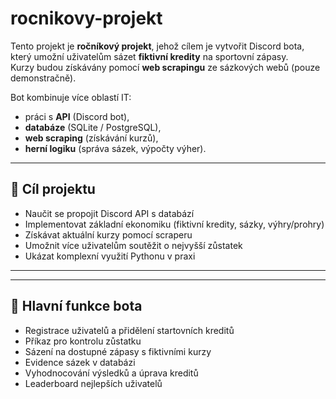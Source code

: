 # rocnikovy-projekt

Tento projekt je **ročníkový projekt**, jehož cílem je vytvořit Discord bota, který umožní uživatelům sázet **fiktivní kredity** na sportovní zápasy.  
Kurzy budou získávány pomocí **web scrapingu** ze sázkových webů (pouze demonstračně).  

Bot kombinuje více oblastí IT:
- práci s **API** (Discord bot),
- **databáze** (SQLite / PostgreSQL),
- **web scraping** (získávání kurzů),
- **herní logiku** (správa sázek, výpočty výher).

---

## 🎯 Cíl projektu
- Naučit se propojit Discord API s databází  
- Implementovat základní ekonomiku (fiktivní kredity, sázky, výhry/prohry)  
- Získávat aktuální kurzy pomocí scraperu  
- Umožnit více uživatelům soutěžit o nejvyšší zůstatek  
- Ukázat komplexní využití Pythonu v praxi  

---



---

## 📂 Hlavní funkce bota
- Registrace uživatelů a přidělení startovních kreditů  
- Příkaz pro kontrolu zůstatku  
- Sázení na dostupné zápasy s fiktivními kurzy  
- Evidence sázek v databázi  
- Vyhodnocování výsledků a úprava kreditů  
- Leaderboard nejlepších uživatelů  
